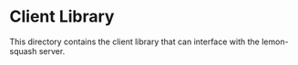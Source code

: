 # Client Library

This directory contains the client library that can interface with the lemon-squash server.

